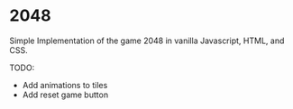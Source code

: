 # 2048
Simple Implementation of the game 2048 in vanilla Javascript, HTML, and CSS.

TODO: 
* Add animations to tiles
* Add reset game button
